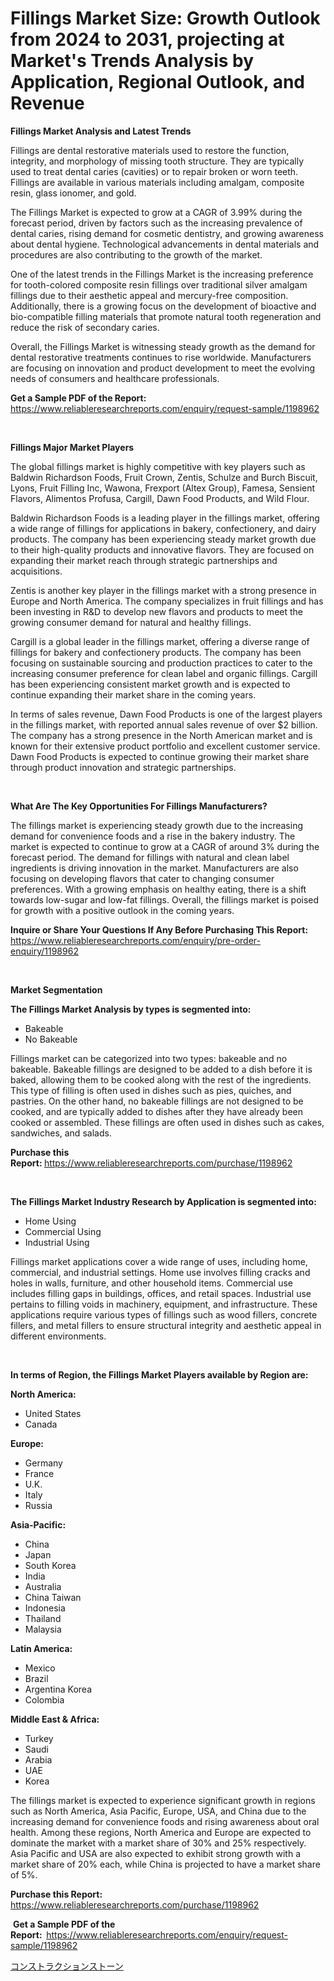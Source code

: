 <p><h1>Fillings Market Size: Growth Outlook from 2024 to 2031, projecting at Market's Trends Analysis by Application, Regional Outlook, and Revenue</h1></p><p><strong>Fillings Market Analysis and Latest Trends</strong></p>
<p><p>Fillings are dental restorative materials used to restore the function, integrity, and morphology of missing tooth structure. They are typically used to treat dental caries (cavities) or to repair broken or worn teeth. Fillings are available in various materials including amalgam, composite resin, glass ionomer, and gold.</p><p>The Fillings Market is expected to grow at a CAGR of 3.99% during the forecast period, driven by factors such as the increasing prevalence of dental caries, rising demand for cosmetic dentistry, and growing awareness about dental hygiene. Technological advancements in dental materials and procedures are also contributing to the growth of the market.</p><p>One of the latest trends in the Fillings Market is the increasing preference for tooth-colored composite resin fillings over traditional silver amalgam fillings due to their aesthetic appeal and mercury-free composition. Additionally, there is a growing focus on the development of bioactive and bio-compatible filling materials that promote natural tooth regeneration and reduce the risk of secondary caries.</p><p>Overall, the Fillings Market is witnessing steady growth as the demand for dental restorative treatments continues to rise worldwide. Manufacturers are focusing on innovation and product development to meet the evolving needs of consumers and healthcare professionals.</p></p>
<p><strong>Get a Sample PDF of the Report:&nbsp;</strong> <a href="https://www.reliableresearchreports.com/enquiry/request-sample/1198962">https://www.reliableresearchreports.com/enquiry/request-sample/1198962</a></p>
<p>&nbsp;</p>
<p><strong>Fillings Major Market Players</strong></p>
<p><p>The global fillings market is highly competitive with key players such as Baldwin Richardson Foods, Fruit Crown, Zentis, Schulze and Burch Biscuit, Lyons, Fruit Filling Inc, Wawona, Frexport (Altex Group), Famesa, Sensient Flavors, Alimentos Profusa, Cargill, Dawn Food Products, and Wild Flour.</p><p>Baldwin Richardson Foods is a leading player in the fillings market, offering a wide range of fillings for applications in bakery, confectionery, and dairy products. The company has been experiencing steady market growth due to their high-quality products and innovative flavors. They are focused on expanding their market reach through strategic partnerships and acquisitions.</p><p>Zentis is another key player in the fillings market with a strong presence in Europe and North America. The company specializes in fruit fillings and has been investing in R&D to develop new flavors and products to meet the growing consumer demand for natural and healthy fillings.</p><p>Cargill is a global leader in the fillings market, offering a diverse range of fillings for bakery and confectionery products. The company has been focusing on sustainable sourcing and production practices to cater to the increasing consumer preference for clean label and organic fillings. Cargill has been experiencing consistent market growth and is expected to continue expanding their market share in the coming years.</p><p>In terms of sales revenue, Dawn Food Products is one of the largest players in the fillings market, with reported annual sales revenue of over $2 billion. The company has a strong presence in the North American market and is known for their extensive product portfolio and excellent customer service. Dawn Food Products is expected to continue growing their market share through product innovation and strategic partnerships.</p></p>
<p>&nbsp;</p>
<p><strong>What Are The Key Opportunities For Fillings Manufacturers?</strong></p>
<p><p>The fillings market is experiencing steady growth due to the increasing demand for convenience foods and a rise in the bakery industry. The market is expected to continue to grow at a CAGR of around 3% during the forecast period. The demand for fillings with natural and clean label ingredients is driving innovation in the market. Manufacturers are also focusing on developing flavors that cater to changing consumer preferences. With a growing emphasis on healthy eating, there is a shift towards low-sugar and low-fat fillings. Overall, the fillings market is poised for growth with a positive outlook in the coming years.</p></p>
<p><strong>Inquire or Share Your Questions If Any Before Purchasing This Report:</strong> <a href="https://www.reliableresearchreports.com/enquiry/pre-order-enquiry/1198962">https://www.reliableresearchreports.com/enquiry/pre-order-enquiry/1198962</a></p>
<p>&nbsp;</p>
<p><strong>Market Segmentation</strong></p>
<p><strong>The Fillings Market Analysis by types is segmented into:</strong></p>
<p><ul><li>Bakeable</li><li>No Bakeable</li></ul></p>
<p><p>Fillings market can be categorized into two types: bakeable and no bakeable. Bakeable fillings are designed to be added to a dish before it is baked, allowing them to be cooked along with the rest of the ingredients. This type of filling is often used in dishes such as pies, quiches, and pastries. On the other hand, no bakeable fillings are not designed to be cooked, and are typically added to dishes after they have already been cooked or assembled. These fillings are often used in dishes such as cakes, sandwiches, and salads.</p></p>
<p><strong>Purchase this Report:&nbsp;</strong><a href="https://www.reliableresearchreports.com/purchase/1198962">https://www.reliableresearchreports.com/purchase/1198962</a></p>
<p>&nbsp;</p>
<p><strong>The Fillings Market Industry Research by Application is segmented into:</strong></p>
<p><ul><li>Home Using</li><li>Commercial Using</li><li>Industrial Using</li></ul></p>
<p><p>Fillings market applications cover a wide range of uses, including home, commercial, and industrial settings. Home use involves filling cracks and holes in walls, furniture, and other household items. Commercial use includes filling gaps in buildings, offices, and retail spaces. Industrial use pertains to filling voids in machinery, equipment, and infrastructure. These applications require various types of fillings such as wood fillers, concrete fillers, and metal fillers to ensure structural integrity and aesthetic appeal in different environments.</p></p>
<p>&nbsp;</p>
<p><strong>In terms of Region, the Fillings Market Players available by Region are:</strong></p>
<p>
    <p> <strong> North America: </strong>
        <ul>
            <li>United States</li>
            <li>Canada</li>
        </ul>
        </p> 
    <p> <strong> Europe: </strong>
        <ul>
            <li>Germany</li>
            <li>France</li>
            <li>U.K.</li>
            <li>Italy</li>
            <li>Russia</li>
        </ul>
        </p> 
    <p> <strong> Asia-Pacific: </strong>
        <ul>
            <li>China</li>
            <li>Japan</li>
            <li>South Korea</li>
            <li>India</li>
            <li>Australia</li>
            <li>China Taiwan</li>
            <li>Indonesia</li>
            <li>Thailand</li>
            <li>Malaysia</li>
        </ul>
        </p> 
    <p> <strong> Latin America: </strong>
        <ul>
            <li>Mexico</li>
            <li>Brazil</li>
            <li>Argentina Korea</li>
            <li>Colombia</li>
        </ul>
        </p> 
    <p> <strong> Middle East & Africa: </strong>
        <ul>
            <li>Turkey</li>
            <li>Saudi</li>
            <li>Arabia</li>
            <li>UAE</li>
            <li>Korea</li>
        </ul>
    </p>
    </p>
<p><p>The fillings market is expected to experience significant growth in regions such as North America, Asia Pacific, Europe, USA, and China due to the increasing demand for convenience foods and rising awareness about oral health. Among these regions, North America and Europe are expected to dominate the market with a market share of 30% and 25% respectively. Asia Pacific and USA are also expected to exhibit strong growth with a market share of 20% each, while China is projected to have a market share of 5%.</p></p>
<p><strong>Purchase this Report: </strong><a href="https://www.reliableresearchreports.com/purchase/1198962">https://www.reliableresearchreports.com/purchase/1198962</a></p>
<p>&nbsp;<strong>Get a Sample PDF of the Report:&nbsp;&nbsp;</strong><a href="https://www.reliableresearchreports.com/enquiry/request-sample/1198962">https://www.reliableresearchreports.com/enquiry/request-sample/1198962</a></p>
<p><strong></strong></p>
<p><p><a href="https://github.com/SarahFahey88/Market-Research-Report-List-1/blob/main/933860217305.md">コンストラクションストーン</a></p></p>
